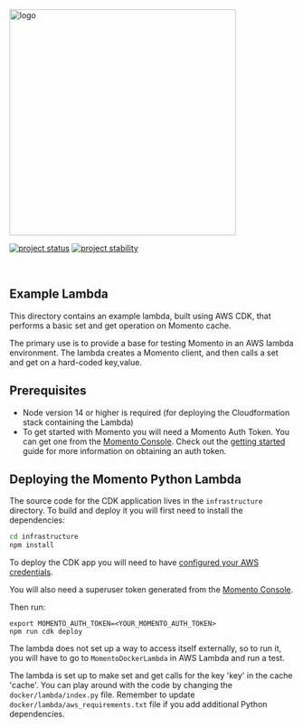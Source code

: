 <head>
  <meta name="Momento Python Client Library Documentation" content="Python client software development kit for Momento Cache">
</head>
<img src="https://docs.momentohq.com/img/logo.svg" alt="logo" width="400"/>

[![project status](https://momentohq.github.io/standards-and-practices/badges/project-status-official.svg)](https://github.com/momentohq/standards-and-practices/blob/main/docs/momento-on-github.md)
[![project stability](https://momentohq.github.io/standards-and-practices/badges/project-stability-stable.svg)](https://github.com/momentohq/standards-and-practices/blob/main/docs/momento-on-github.md)

<br>

## Example Lambda

This directory contains an example lambda, built using AWS CDK, that performs a basic set and get operation on Momento cache.

The primary use is to provide a base for testing Momento in an AWS lambda environment. The lambda creates a Momento client, and then calls a set and get on a hard-coded key,value.

## Prerequisites

- Node version 14 or higher is required (for deploying the Cloudformation stack containing the Lambda)
- To get started with Momento you will need a Momento Auth Token. You can get one from the [Momento Console](https://console.gomomento.com). Check out the [getting started](https://docs.momentohq.com/getting-started) guide for more information on obtaining an auth token.

## Deploying the Momento Python Lambda

The source code for the CDK application lives in the `infrastructure` directory.
To build and deploy it you will first need to install the dependencies:

```bash
cd infrastructure
npm install
```

To deploy the CDK app you will need to have [configured your AWS credentials](https://docs.aws.amazon.com/cli/latest/userguide/cli-chap-authentication.html#cli-chap-authentication-precedence).

You will also need a superuser token generated from the [Momento Console](https://console.gomomento.com).

Then run:

```
export MOMENTO_AUTH_TOKEN=<YOUR_MOMENTO_AUTH_TOKEN>
npm run cdk deploy
```

The lambda does not set up a way to access itself externally, so to run it, you will have to go to `MomentoDockerLambda` in AWS Lambda and run a test.

The lambda is set up to make set and get calls for the key 'key' in the cache 'cache'. You can play around with the code by changing the `docker/lambda/index.py` file. Remember to update `docker/lambda/aws_requirements.txt` file if you add additional Python dependencies.